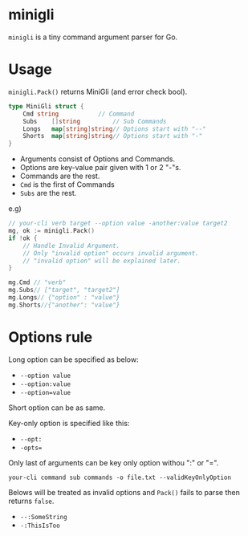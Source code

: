 # minigli

`minigli` is a tiny command argument parser for Go.

# Usage 

`minigli.Pack()` returns MiniGli (and error check bool).

``` go
type MiniGli struct {
	Cmd	string           // Command 
	Subs	[]string         // Sub Commands 
	Longs	map[string]string// Options start with "--"
	Shorts	map[string]string// Options start with "-"
}
```

 - Arguments consist of Options and Commands.
 - Options are key-value pair given with 1 or 2 "-"s.
 - Commands are the rest.
 - `Cmd` is the first of Commands
 - `Subs` are the rest.
 
e.g)

``` go
// your-cli verb target --option value -another:value target2
mg, ok := minigli.Pack()
if !ok {
    // Handle Invalid Argument.
    // Only "invalid option" occurs invalid argument.
    // "invalid option" will be explained later.
}

mg.Cmd // "verb"
mg.Subs// ["target", "target2"]
mg.Longs// {"option" : "value"}
mg.Shorts//{"another": "value"}
```

# Options rule

Long option can be specified as below:

 - `--option value`
 - `--option:value`
 - `--option=value`

Short option can be as same.

Key-only option is specified like this:

 - `--opt:`
 - `-opts=`

Only last of arguments can be key only option withou ":" or "=".

```
your-cli command sub commands -o file.txt --validKeyOnlyOption
```

Belows will be treated as invalid options and `Pack()` fails to parse then returns `false`.

 - `--:SomeString`
 - `-:ThisIsToo`
